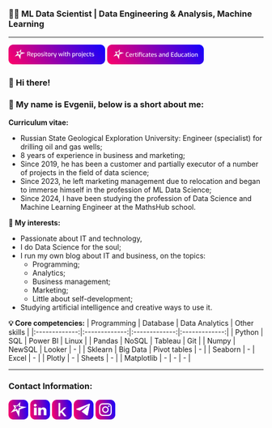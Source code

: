 ### 🧑‍💻 ML Data Scientist | Data Engineering & Analysis, Machine Learning
---
[![Portfolio of projects](https://github.com/sannikofficial/sannikofficial/blob/main/repository_with_projects_button.png)](https://github.com/sannikofficial/Portfolio-of-projects)
[![Certificates and Education](https://github.com/sannikofficial/sannikofficial/blob/main/certificates_and_education_icon.png)](https://github.com/sannikofficial/Certificates-and-Education)

### 👋 Hi there! 
### 🤝 My name is Evgenii, below is a short about me:

**Curriculum vitae:**
* Russian State Geological Exploration University: Engineer (specialist) for drilling oil and gas wells;
* 8 years of experience in business and marketing;
* Since 2019, he has been a customer and partially executor of a number of projects in the field of data science;
* Since 2023, he left marketing management due to relocation and began to immerse himself in the profession of ML Data Science;
* Since 2024, I have been studying the profession of Data Science and Machine Learning Engineer at the MathsHub school.


**🚀 My interests:**
* Passionate about IT and technology,
* I do Data Science for the soul;
* I run my own blog about IT and business, on the topics:
    * Programming;
    * Analytics;
    * Business management;
    * Marketing;
    * Little about self-development;
* Studying artificial intelligence and creative ways to use it.


<!-- Заменить на диаграмму из PA -->
**💡 Core competencies:** 
| Programming | Database | Data Analytics | Other skills |
|:-------------:|:-------------:|:-------------:|:-------------:|
| Python | SQL | Power BI | Linux |
| Pandas | NoSQL | Tableau | Git |
| Numpy | NewSQL | Looker | - |
| Sklearn | Big Data | Pivot tables | - |
| Seaborn | - | Excel | - |
| Plotly | - | Sheets | - |
| Matplotlib | - | - | - |

---
### Contact Information:
[![My site](https://github.com/sannikofficial/sannikofficial/blob/main/site_icon.png)](https://sannikofficial.com/)
[![LinkedIn](https://github.com/sannikofficial/sannikofficial/blob/main/linkedin_icon.png)](https://www.linkedin.com/in/sannikofficial)
[![Kaggle](https://github.com/sannikofficial/sannikofficial/blob/main/kaggle_icon.png)](https://www.kaggle.com/sannikofficial)
[![Telegram](https://github.com/sannikofficial/sannikofficial/blob/main/telegram_icon.png)](https://t.me/sannikofficial)
[![Instagram](https://github.com/sannikofficial/sannikofficial/blob/main/instagram_icon.png)](https://www.instagram.com/sannikofficial)
